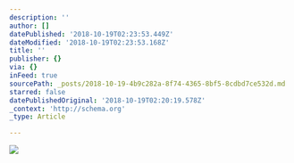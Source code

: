 ```yaml
---
description: ''
author: []
datePublished: '2018-10-19T02:23:53.449Z'
dateModified: '2018-10-19T02:23:53.168Z'
title: ''
publisher: {}
via: {}
inFeed: true
sourcePath: _posts/2018-10-19-4b9c282a-8f74-4365-8bf5-8cdbd7ce532d.md
starred: false
datePublishedOriginal: '2018-10-19T02:20:19.578Z'
_context: 'http://schema.org'
_type: Article

---
```

![](https://the-grid-user-content.s3-us-west-2.amazonaws.com/b7bb56b8-b4d6-400f-a0a1-76a1201d4f66.jpg)